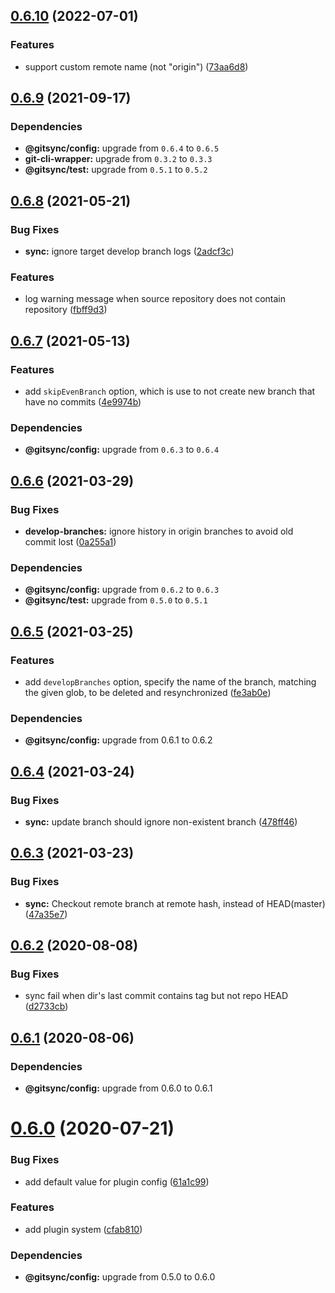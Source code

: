 ## [0.6.10](https://github.com/twinh/gitsync/compare/@gitsync/sync@0.6.9...@gitsync/sync@0.6.10) (2022-07-01)


### Features

* support custom remote name (not "origin") ([73aa6d8](https://github.com/twinh/gitsync/commit/73aa6d8d453d579940eac070f87d748e55770898))

## [0.6.9](https://github.com/twinh/gitsync/compare/@gitsync/sync@0.6.8...@gitsync/sync@0.6.9) (2021-09-17)





### Dependencies

* **@gitsync/config:** upgrade from `0.6.4` to `0.6.5`
* **git-cli-wrapper:** upgrade from `0.3.2` to `0.3.3`
* **@gitsync/test:** upgrade from `0.5.1` to `0.5.2`

## [0.6.8](https://github.com/twinh/gitsync/compare/@gitsync/sync@0.6.7...@gitsync/sync@0.6.8) (2021-05-21)


### Bug Fixes

* **sync:** ignore target develop branch logs ([2adcf3c](https://github.com/twinh/gitsync/commit/2adcf3ce256274fff16fa1d4f04ddc28df5dded3))


### Features

* log warning message when source repository does not contain repository ([fbff9d3](https://github.com/twinh/gitsync/commit/fbff9d37796e28caa87ce4cb45077edd27c77bc5))

## [0.6.7](https://github.com/twinh/gitsync/compare/@gitsync/sync@0.6.6...@gitsync/sync@0.6.7) (2021-05-13)


### Features

* add `skipEvenBranch` option, which is use to not create new branch that have no commits ([4e9974b](https://github.com/twinh/gitsync/commit/4e9974bde695e3d70d6c433d936378f495039730))





### Dependencies

* **@gitsync/config:** upgrade from `0.6.3` to `0.6.4`

## [0.6.6](https://github.com/twinh/gitsync/compare/@gitsync/sync@0.6.5...@gitsync/sync@0.6.6) (2021-03-29)


### Bug Fixes

* **develop-branches:** ignore history in origin branches to avoid old commit lost ([0a255a1](https://github.com/twinh/gitsync/commit/0a255a1bf10c284bdd1bda2f4581617f6b192e19))





### Dependencies

* **@gitsync/config:** upgrade from `0.6.2` to `0.6.3`
* **@gitsync/test:** upgrade from `0.5.0` to `0.5.1`

## [0.6.5](https://github.com/twinh/gitsync/compare/@gitsync/sync@0.6.4...@gitsync/sync@0.6.5) (2021-03-25)


### Features

* add `developBranches` option, specify the name of the branch, matching the given glob, to be deleted and resynchronized ([fe3ab0e](https://github.com/twinh/gitsync/commit/fe3ab0ef971ed1f28c103d78bb21b1f16fec0eb3))





### Dependencies

* **@gitsync/config:** upgrade from 0.6.1 to 0.6.2

## [0.6.4](https://github.com/twinh/gitsync/compare/@gitsync/sync@0.6.3...@gitsync/sync@0.6.4) (2021-03-24)


### Bug Fixes

* **sync:** update branch should ignore non-existent branch ([478ff46](https://github.com/twinh/gitsync/commit/478ff46821b656c1d736438923b84c69c39a4c51))

## [0.6.3](https://github.com/twinh/gitsync/compare/@gitsync/sync@0.6.2...@gitsync/sync@0.6.3) (2021-03-23)


### Bug Fixes

* **sync:** Checkout remote branch at remote hash, instead of HEAD(master) ([47a35e7](https://github.com/twinh/gitsync/commit/47a35e783e83e0aa5588f2a9aca0de1c94fdfb5d))

## [0.6.2](https://github.com/twinh/gitsync/compare/@gitsync/sync@0.6.1...@gitsync/sync@0.6.2) (2020-08-08)


### Bug Fixes

* sync fail when dir's last commit contains tag but not repo HEAD ([d2733cb](https://github.com/twinh/gitsync/commit/d2733cb03397cf04b8275f80593dd7b47c63fff9))

## [0.6.1](https://github.com/twinh/gitsync/compare/@gitsync/sync@0.6.0...@gitsync/sync@0.6.1) (2020-08-06)





### Dependencies

* **@gitsync/config:** upgrade from 0.6.0 to 0.6.1

# [0.6.0](https://github.com/twinh/gitsync/compare/@gitsync/sync@0.5.1...@gitsync/sync@0.6.0) (2020-07-21)


### Bug Fixes

* add default value for plugin config ([61a1c99](https://github.com/twinh/gitsync/commit/61a1c99e5ef45776539b77c4922389a44338b89b))


### Features

* add plugin system ([cfab810](https://github.com/twinh/gitsync/commit/cfab8106437e6f6df4c80d9664c91decd6d89211))





### Dependencies

* **@gitsync/config:** upgrade from 0.5.0 to 0.6.0

